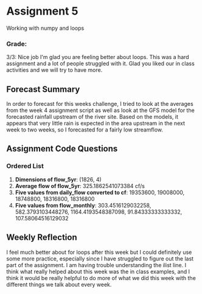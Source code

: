 # Assignment 5
Working with numpy and loops

### Grade: 
3/3: Nice job I'm glad you are feeling better about loops. This was a hard assignment and a lot of people struggled with it. Glad you liked our in class activities and we will try to have more. 

## Forecast Summary

In order to forecast for this weeks challenge, I tried to look at the averages from the week 4 assignment script as well as look at the GFS model for the forecasted rainfall upstream of the river site. Based on the models, it appears that very little rain is expected in the area upstream in the next week to two weeks, so I forecasted for a fairly low streamflow. 

## Assignment Code Questions

### Ordered List
1. **Dimensions of flow_5yr**: (1826, 4)
2. **Average flow of flow_5yr**: 325.1862541073384 cf/s
3. **Five values from daily_flow converted to cf**: 19353600, 19008000, 18748800, 18316800, 18316800
4. **Five values from flow_monthly**: 303.4516129032258, 582.3793103448276, 1164.4193548387098, 91.84333333333332, 107.58064516129032

## Weekly Reflection

I feel much better about for loops after this week but I could definitely use some more practice, especially since I have struggled to figure out the last part of the assignment. I am having trouble understanding the ilist line. I think what really helped about this week was the in class examples, and I think it would be really helpful to do more of what we did this week with the different things we talk about every week.